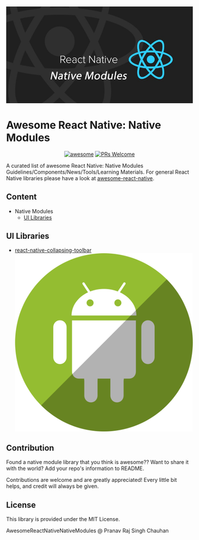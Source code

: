 <p align="center">
  <img src="./assets/hero.png">
</p>

# Awesome React Native: Native Modules

<p align="center">
  <a href="https://github.com/sindresorhus/awesome"><img alt="awesome" src="https://awesome.re/badge.svg" /></a>
  <a href="https://github.com/prscX/awesome-react-native-native-modules/pulls"><img alt="PRs Welcome" src="https://img.shields.io/badge/PRs-welcome-brightgreen.svg" /></a>
</p>

A curated list of awesome React Native: Native Modules Guidelines/Components/News/Tools/Learning Materials. For general React Native libraries please have a look at [awesome-react-native](https://github.com/jondot/awesome-react-native).

## Content

- Native Modules
  - [UI Libraries]()

## UI Libraries
- [react-native-collapsing-toolbar](https://github.com/cesardeazevedo/react-native-collapsing-toolbar) ![Android](./assets/android.svg)



## Contribution
Found a native module library that you think is awesome?? Want to share it with the world? Add your repo's information to README.

Contributions are welcome and are greatly appreciated! Every little bit helps, and credit will always be given.

## License
This library is provided under the MIT License.

AwesomeReactNativeNativeModules @ Pranav Raj Singh Chauhan
